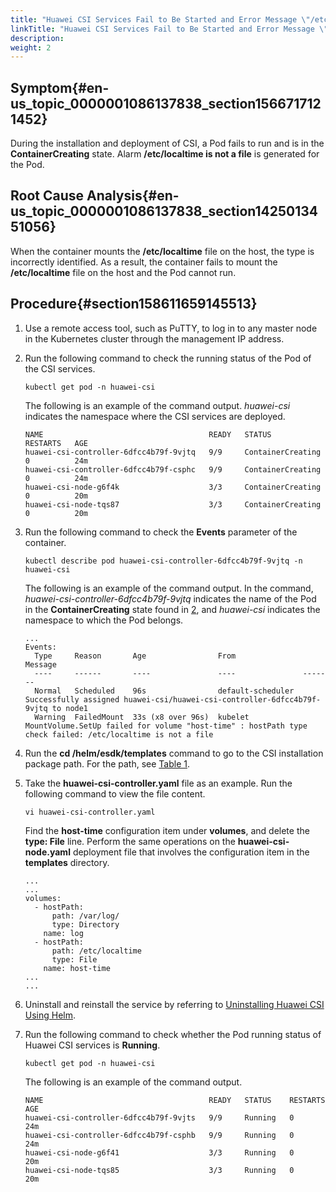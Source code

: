 ```yaml
---
title: "Huawei CSI Services Fail to Be Started and Error Message \"/etc/localtime is not a file\" Is Displayed"
linkTitle: "Huawei CSI Services Fail to Be Started and Error Message \"/etc/localtime is not a file\" Is Displayed"
description: 
weight: 2
---
```


## Symptom{#en-us_topic_0000001086137838_section1566717121452}

During the installation and deployment of CSI, a Pod fails to run and is in the  **ContainerCreating**  state. Alarm  **/etc/localtime is not a file**  is generated for the Pod.

## Root Cause Analysis{#en-us_topic_0000001086137838_section1425013451056}

When the container mounts the  **/etc/localtime**  file on the host, the type is incorrectly identified. As a result, the container fails to mount the  **/etc/localtime**  file on the host and the Pod cannot run.

## Procedure{#section158611659145513}

1.  Use a remote access tool, such as PuTTY, to log in to any master node in the Kubernetes cluster through the management IP address.
2.  <a name="li131611149192013"></a>Run the following command to check the running status of the Pod of the CSI services.

    ```
    kubectl get pod -n huawei-csi
    ```

    The following is an example of the command output.  _huawei-csi_  indicates the namespace where the CSI services are deployed.

    ```
    NAME                                     READY   STATUS               RESTARTS   AGE
    huawei-csi-controller-6dfcc4b79f-9vjtq   9/9     ContainerCreating    0          24m
    huawei-csi-controller-6dfcc4b79f-csphc   9/9     ContainerCreating    0          24m
    huawei-csi-node-g6f4k                    3/3     ContainerCreating    0          20m
    huawei-csi-node-tqs87                    3/3     ContainerCreating    0          20m
    ```

3.  Run the following command to check the  **Events**  parameter of the container.

    ```
    kubectl describe pod huawei-csi-controller-6dfcc4b79f-9vjtq -n huawei-csi
    ```

    The following is an example of the command output. In the command,  _huawei-csi-controller-6dfcc4b79f-9vjtq_  indicates the name of the Pod in the  **ContainerCreating**  state found in  [2](#li131611149192013), and  _huawei-csi_  indicates the namespace to which the Pod belongs.

    ```
    ...
    Events:
      Type     Reason       Age                From               Message
      ----     ------       ----               ----               -------
      Normal   Scheduled    96s                default-scheduler  Successfully assigned huawei-csi/huawei-csi-controller-6dfcc4b79f-9vjtq to node1
      Warning  FailedMount  33s (x8 over 96s)  kubelet            MountVolume.SetUp failed for volume "host-time" : hostPath type check failed: /etc/localtime is not a file
    ```

4.  Run the  **cd /helm/esdk/templates**  command to go to the CSI installation package path. For the path, see  [Table 1](/docs/installation-and-deployment/installation-preparations/downloading-the-huawei-csi-software-package#en-us_topic_0150885197_table17200162435412).
5.  Take the  **huawei-csi-controller.yaml**  file as an example. Run the following command to view the file content.

    ```
    vi huawei-csi-controller.yaml
    ```

    Find the  **host-time**  configuration item under  **volumes**, and delete the  **type: File**  line. Perform the same operations on the  **huawei-csi-node.yaml**  deployment file that involves the configuration item in the  **templates**  directory.

    ```
    ...
    ...
    volumes:
      - hostPath:
          path: /var/log/
          type: Directory
        name: log
      - hostPath:
          path: /etc/localtime
          type: File
        name: host-time
    ...
    ...
    ```

6.  Uninstall and reinstall the service by referring to  [Uninstalling Huawei CSI Using Helm](/docs/installation-and-deployment/uninstalling-huawei-csi/uninstalling-huawei-csi-using-helm).
7.  Run the following command to check whether the Pod running status of Huawei CSI services is  **Running**.

    ```
    kubectl get pod -n huawei-csi
    ```

    The following is an example of the command output.

    ```
    NAME                                     READY   STATUS    RESTARTS   AGE
    huawei-csi-controller-6dfcc4b79f-9vjts   9/9     Running   0          24m
    huawei-csi-controller-6dfcc4b79f-csphb   9/9     Running   0          24m
    huawei-csi-node-g6f41                    3/3     Running   0          20m
    huawei-csi-node-tqs85                    3/3     Running   0          20m
    ```

